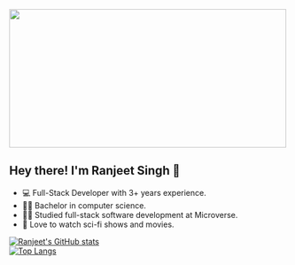 <img width=500 height=250 src="https://www.aalpha.net/wp-content/uploads/2020/12/full-stack-development.gif">

## Hey there! I'm Ranjeet Singh 👋
- :computer: Full-Stack Developer with 3+ years experience.
- :man_student: Bachelor in computer science.
- :ok_man: Studied full-stack software development at Microverse.
- :rocket: Love to watch sci-fi shows and movies.

[![Ranjeet's GitHub stats](https://github-readme-stats.vercel.app/api?username=thecodechaser&count_private=true&show_icons=true&theme=tokyonight)](https://github.com/thecodechaser)<br>
[![Top Langs](https://github-readme-stats.vercel.app/api/top-langs/?username=thecodechaser&show_icons=true&theme=tokyonight&layout=compact)](https://github.com/thecodechaser)


  
  

